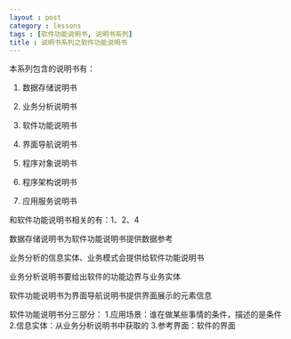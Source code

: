 ```yaml
---
layout : post
category : lessons
tags : [软件功能说明书, 说明书系列]
title : 说明书系列之软件功能说明书
---
```




本系列包含的说明书有：

1. 数据存储说明书

2. 业务分析说明书

3. 软件功能说明书

4. 界面导航说明书

5. 程序对象说明书

6. 程序架构说明书

7. 应用服务说明书

和软件功能说明书相关的有：1、2、4

数据存储说明书为软件功能说明书提供数据参考

业务分析的信息实体、业务模式会提供给软件功能说明书

业务分析说明书要给出软件的功能边界与业务实体

软件功能说明书为界面导航说明书提供界面展示的元素信息

软件功能说明书分三部分：
1.应用场景：谁在做某些事情的条件，描述的是条件
2.信息实体：从业务分析说明书中获取的
3.参考界面：软件的界面